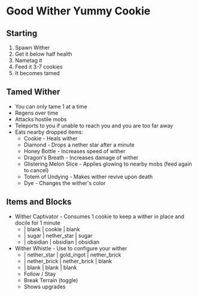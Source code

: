 # Good Wither Yummy Cookie

## Starting
1. Spawn Wither
2. Get it below half health
3. Nametag it
4. Feed it 3-7 cookies
5. It becomes tamed

## Tamed Wither
* You can only tame 1 at a time
* Regens over time
* Attacks hostile mobs
* Teleports to you if unable to reach you and you are too far away
* Eats nearby dropped items:
    * Cookie - Heals wither
    * Diamond - Drops a nether star after a minute
    * Honey Bottle - Increases speed of wither
    * Dragon's Breath - Increases damage of wither
    * Glistering Melon Slice - Applies glowing to nearby mobs (feed again to cancel)
    * Totem of Undying - Makes wither revive upon death
    * Dye - Changes the wither's color

## Items and Blocks
* Wither Captivator - Consumes 1 cookie to keep a wither in place and docile for 1 minute
    * | blank    | cookie      | blank
    * | sugar    | nether_star | sugar
    * | obsidian | obsidian    | obsidian
* Wither Whistle - Use to configure your wither
    * | nether_star  | gold_ingot   | nether_brick
    * | nether_brick | nether_brick | blank
    * | blank        | blank        | blank
    * Follow / Stay
    * Break Terrain (toggle)
    * Shows upgrades
